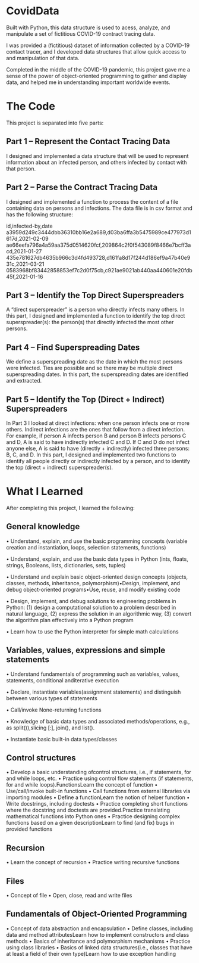 <h1>CovidData</h1>

Built with Python, this data structure is used to acess, analyze, and manipulate a set of fictitious COVID-19 contract tracing data.

I was provided a (fictitious) dataset of information collected by a COVID-19 contact tracer, and I developed data structures that allow quick access to and manipulation of that data. 

Completed in the middle of the COVID-19 pandemic, this project gave me a sense of the power of object-oriented programming to gather and display data, and helped me in understanding important worldwide events. 

<h1>The Code</h1>

This project is separated into five parts: 

<h2>Part 1 – Represent the Contact Tracing Data</h2>
I designed and implemented a data structure that will be used to represent information about an infected person, and others infected by contact with that person.

<h2>Part 2 – Parse the Contract Tracing Data</h2>
I designed and implemented a function to process the content of a file containing data on persons and infections. The data file is in csv format and has the following structure:

id,infected-by,date a3959d249c3444dbb36310bb16e2a689,d03ba6ffa3b5475989ce477973d1617d,2021-02-09 ae66eefa796a4a59aa375d0514620fcf,209864c2f0f543089f8466e7bcff3acd,2021-01-27 435e781627db4635b966c3d4fd493728,d161fa8d17f244d186ef9a47b40e931c,2021-03-21 0583968bf83442858853ef7c2d0f75cb,c921ae9021ab440aa440601e20fdb45f,2021-01-16

<h2>Part 3 – Identify the Top Direct Superspreaders</h2>
A “direct superspreader” is a person who directly infects many others. In this part, I designed and implemented a function to identify the top direct superspreader(s): the person(s) that directly infected the most other persons.

<h2>Part 4 – Find Superspreading Dates</h2>
We define a superspreading date as the date in which the most persons were infected. Ties are possible and so there may be multiple direct superspreading dates. In this part, the superspreading dates are identified and extracted. 

<h2>Part 5 – Identify the Top (Direct + Indirect) Superspreaders</h2>
In Part 3 I looked at direct infections: when one person infects one or more others. Indirect infections are the ones that follow from a direct infection. For example, if person A infects person B and person B infects persons C and D, A is said to have indirectly infected C and D. If C and D do not infect anyone else, A is said to have (directly + indirectly) infected three persons: B, C, and D. In this part, I designed and implemented two functions to identify all people directly or indirectly infected by a person, and to identify the top (direct + indirect) superspreader(s).

<h1>What I Learned</h1>
After completing this project, I learned the following:

<h2>General knowledge</h2>
• Understand, explain, and use the basic programming concepts (variable creation and instantiation, loops, selection statements, functions)

• Understand, explain, and use the basic data types in Python (ints, floats, strings, Booleans, lists, dictionaries, sets, tuples)

• Understand and explain basic object-oriented design concepts (objects, classes, methods, inheritance, polymorphism)•Design, implement, and debug object-oriented programs•Use, reuse, and modify existing code

• Design, implement, and debug solutions to engineering problems in Python: (1) design a computational solution to a problem described in natural language, (2) express the solution in an algorithmic way, (3) convert the algorithm plan effectively into a Python program

• Learn how to use the Python interpreter for simple math calculations

<h2>Variables, values, expressions and simple statements</h2>
• Understand fundamentals of programming such as variables, values, statements, conditional anditerative execution

• Declare, instantiate variables(assignment statements) and distinguish between various types of statements

• Call/invoke None-returning functions

• Knowledge of basic data types and associated methods/operations, e.g., as split()),slicing [:], join(), and list().

• Instantiate basic built-in data types/classes

<h2>Control structures</h2>
• Develop a basic understanding ofcontrol structures, i.e., if statements, for and while loops, etc.
• Practice using control flow statements (if statements, for and while loops).FunctionsLearn the concept of function
• Use/call/invoke built-in functions
• Call functions from external libraries via importing modules
• Define a functionLearn the notion of helper function
• Write docstrings, including doctests
• Practice completing short functions where the docstring and doctests are provided.Practice translating mathematical functions into Python ones
• Practice designing complex functions based on a given descriptionLearn to find (and fix) bugs in provided functions

<h2>Recursion</h2>
• Learn the concept of recursion
• Practice writing recursive functions

<h2>Files</h2>
• Concept of file
• Open, close, read and write files

<h2>Fundamentals of Object-Oriented Programming</h2>
• Concept of data abstraction and encapsulation
• Define classes, including data and method attributesLearn how to implement constructors and class methods
• Basics of inheritance and polymorphism mechanisms
• Practice using class libraries
• Basics of linked data structures(i.e., classes that have at least a field of their own type)Learn how to use exception handling 